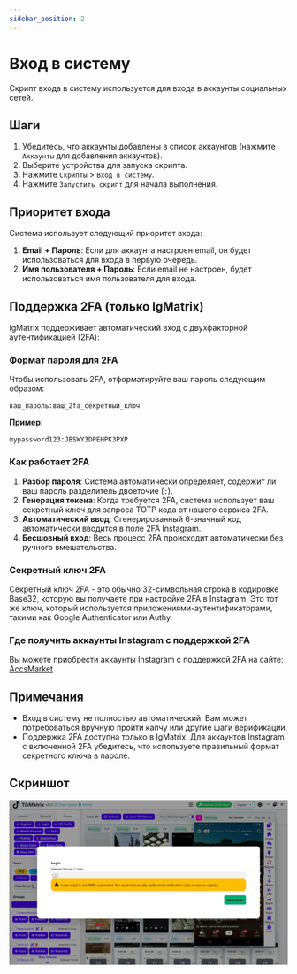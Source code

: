 ```yaml
---
sidebar_position: 2
---
```


# Вход в систему

Скрипт входа в систему используется для входа в аккаунты социальных сетей.

## Шаги

1. Убедитесь, что аккаунты добавлены в список аккаунтов (нажмите `Аккаунты` для добавления аккаунтов).
2. Выберите устройства для запуска скрипта.
3. Нажмите `Скрипты` > `Вход в систему`.
4. Нажмите `Запустить скрипт` для начала выполнения.

## Приоритет входа

Система использует следующий приоритет входа:

1. **Email + Пароль**: Если для аккаунта настроен email, он будет использоваться для входа в первую очередь.
2. **Имя пользователя + Пароль**: Если email не настроен, будет использоваться имя пользователя для входа.

## Поддержка 2FA (только IgMatrix)

IgMatrix поддерживает автоматический вход с двухфакторной аутентификацией (2FA):

### Формат пароля для 2FA

Чтобы использовать 2FA, отформатируйте ваш пароль следующим образом:

```
ваш_пароль:ваш_2fa_секретный_ключ
```

**Пример:**

```
mypassword123:JBSWY3DPEHPK3PXP
```

### Как работает 2FA

1. **Разбор пароля**: Система автоматически определяет, содержит ли ваш пароль разделитель двоеточие (`:`).
2. **Генерация токена**: Когда требуется 2FA, система использует ваш секретный ключ для запроса TOTP кода от нашего сервиса 2FA.
3. **Автоматический ввод**: Сгенерированный 6-значный код автоматически вводится в поле 2FA Instagram.
4. **Бесшовный вход**: Весь процесс 2FA происходит автоматически без ручного вмешательства.

### Секретный ключ 2FA

Секретный ключ 2FA - это обычно 32-символьная строка в кодировке Base32, которую вы получаете при настройке 2FA в Instagram. Это тот же ключ, который используется приложениями-аутентификаторами, такими как Google Authenticator или Authy.

### Где получить аккаунты Instagram с поддержкой 2FA

Вы можете приобрести аккаунты Instagram с поддержкой 2FA на сайте: [AccsMarket](https://accsmarket.com/en/?ref=802647)

## Примечания

- Вход в систему не полностью автоматический. Вам может потребоваться вручную пройти капчу или другие шаги верификации.
- Поддержка 2FA доступна только в IgMatrix. Для аккаунтов Instagram с включенной 2FA убедитесь, что используете правильный формат секретного ключа в пароле.

## Скриншот

![Вход в систему](../img/login.webp)
